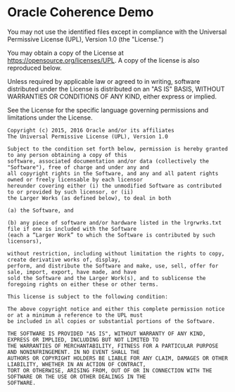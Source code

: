 # Oracle Coherence Demo

You may not use the identified files except in compliance with the
Universal Permissive License (UPL), Version 1.0 (the "License.")

You may obtain a copy of the License at
https://opensource.org/licenses/UPL.  A copy of the license is
also reproduced below.

Unless required by applicable law or agreed to in writing, software
distributed under the License is distributed on an "AS IS" BASIS,
WITHOUT WARRANTIES OR CONDITIONS OF ANY KIND, either express or
implied.

See the License for the specific language governing permissions and
limitations under the License.

```
Copyright (c) 2015, 2016 Oracle and/or its affiliates
The Universal Permissive License (UPL), Version 1.0

Subject to the condition set forth below, permission is hereby granted to any person obtaining a copy of this
software, associated documentation and/or data (collectively the "Software"), free of charge and under any and
all copyright rights in the Software, and any and all patent rights owned or freely licensable by each licensor
hereunder covering either (i) the unmodified Software as contributed to or provided by such licensor, or (ii)
the Larger Works (as defined below), to deal in both

(a) the Software, and

(b) any piece of software and/or hardware listed in the lrgrwrks.txt file if one is included with the Software
(each a “Larger Work” to which the Software is contributed by such licensors),

without restriction, including without limitation the rights to copy, create derivative works of, display,
perform, and distribute the Software and make, use, sell, offer for sale, import, export, have made, and have
sold the Software and the Larger Work(s), and to sublicense the foregoing rights on either these or other terms.

This license is subject to the following condition:

The above copyright notice and either this complete permission notice or at a minimum a reference to the UPL must
be included in all copies or substantial portions of the Software.

THE SOFTWARE IS PROVIDED "AS IS", WITHOUT WARRANTY OF ANY KIND, EXPRESS OR IMPLIED, INCLUDING BUT NOT LIMITED TO
THE WARRANTIES OF MERCHANTABILITY, FITNESS FOR A PARTICULAR PURPOSE AND NONINFRINGEMENT. IN NO EVENT SHALL THE
AUTHORS OR COPYRIGHT HOLDERS BE LIABLE FOR ANY CLAIM, DAMAGES OR OTHER LIABILITY, WHETHER IN AN ACTION OF CONTRACT,
TORT OR OTHERWISE, ARISING FROM, OUT OF OR IN CONNECTION WITH THE SOFTWARE OR THE USE OR OTHER DEALINGS IN THE
SOFTWARE.
```